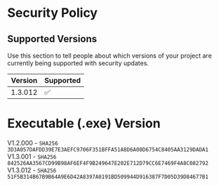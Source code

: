 # Security Policy

## Supported Versions

Use this section to tell people about which versions of your project are
currently being supported with security updates.

| Version | Supported          |
| ------- | ------------------ |
| 1.3.012  | :white_check_mark: |


# Executable (.exe) Version
V1.2.000 - `SHA256 3D3A057DAFDD39E7E3AEFC9706F351BFFA51A8D6A00D6754C8405AA3129DADA1`
V1.3.001 - `SHA256 842526AA3567CD99B98AF6EF4F9B249647E202E712D79CC6E7469F4A8C082792`
V1.3.012 - `SHA256 51F5B314B67B9B64A9E6D42A8397A0191BD509944D916387F7D05D39D84677B1`
